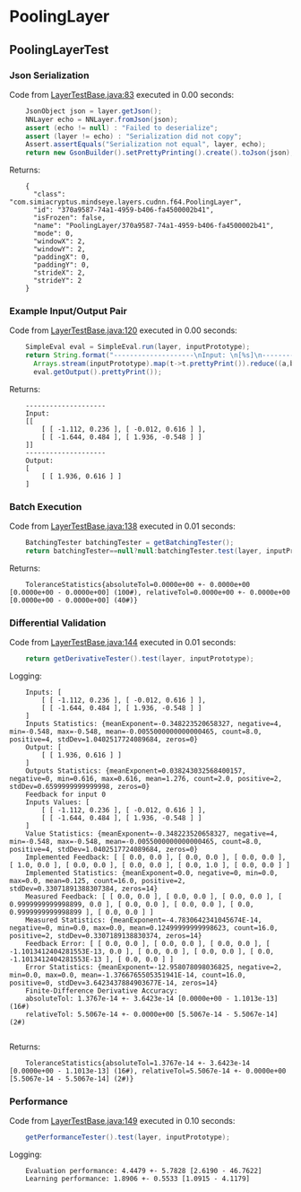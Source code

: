 # PoolingLayer
## PoolingLayerTest
### Json Serialization
Code from [LayerTestBase.java:83](../../../../../../../../../MindsEye/src/test/java/com/simiacryptus/mindseye/layers/LayerTestBase.java#L83) executed in 0.00 seconds: 
```java
    JsonObject json = layer.getJson();
    NNLayer echo = NNLayer.fromJson(json);
    assert (echo != null) : "Failed to deserialize";
    assert (layer != echo) : "Serialization did not copy";
    Assert.assertEquals("Serialization not equal", layer, echo);
    return new GsonBuilder().setPrettyPrinting().create().toJson(json);
```

Returns: 

```
    {
      "class": "com.simiacryptus.mindseye.layers.cudnn.f64.PoolingLayer",
      "id": "370a9587-74a1-4959-b406-fa4500002b41",
      "isFrozen": false,
      "name": "PoolingLayer/370a9587-74a1-4959-b406-fa4500002b41",
      "mode": 0,
      "windowX": 2,
      "windowY": 2,
      "paddingX": 0,
      "paddingY": 0,
      "strideX": 2,
      "strideY": 2
    }
```



### Example Input/Output Pair
Code from [LayerTestBase.java:120](../../../../../../../../../MindsEye/src/test/java/com/simiacryptus/mindseye/layers/LayerTestBase.java#L120) executed in 0.00 seconds: 
```java
    SimpleEval eval = SimpleEval.run(layer, inputPrototype);
    return String.format("--------------------\nInput: \n[%s]\n--------------------\nOutput: \n%s",
      Arrays.stream(inputPrototype).map(t->t.prettyPrint()).reduce((a,b)->a+",\n"+b).get(),
      eval.getOutput().prettyPrint());
```

Returns: 

```
    --------------------
    Input: 
    [[
    	[ [ -1.112, 0.236 ], [ -0.012, 0.616 ] ],
    	[ [ -1.644, 0.484 ], [ 1.936, -0.548 ] ]
    ]]
    --------------------
    Output: 
    [
    	[ [ 1.936, 0.616 ] ]
    ]
```



### Batch Execution
Code from [LayerTestBase.java:138](../../../../../../../../../MindsEye/src/test/java/com/simiacryptus/mindseye/layers/LayerTestBase.java#L138) executed in 0.01 seconds: 
```java
    BatchingTester batchingTester = getBatchingTester();
    return batchingTester==null?null:batchingTester.test(layer, inputPrototype);
```

Returns: 

```
    ToleranceStatistics{absoluteTol=0.0000e+00 +- 0.0000e+00 [0.0000e+00 - 0.0000e+00] (100#), relativeTol=0.0000e+00 +- 0.0000e+00 [0.0000e+00 - 0.0000e+00] (40#)}
```



### Differential Validation
Code from [LayerTestBase.java:144](../../../../../../../../../MindsEye/src/test/java/com/simiacryptus/mindseye/layers/LayerTestBase.java#L144) executed in 0.01 seconds: 
```java
    return getDerivativeTester().test(layer, inputPrototype);
```
Logging: 
```
    Inputs: [
    	[ [ -1.112, 0.236 ], [ -0.012, 0.616 ] ],
    	[ [ -1.644, 0.484 ], [ 1.936, -0.548 ] ]
    ]
    Inputs Statistics: {meanExponent=-0.348223520658327, negative=4, min=-0.548, max=-0.548, mean=-0.0055000000000000465, count=8.0, positive=4, stdDev=1.0402517724089684, zeros=0}
    Output: [
    	[ [ 1.936, 0.616 ] ]
    ]
    Outputs Statistics: {meanExponent=0.038243032568400157, negative=0, min=0.616, max=0.616, mean=1.276, count=2.0, positive=2, stdDev=0.6599999999999998, zeros=0}
    Feedback for input 0
    Inputs Values: [
    	[ [ -1.112, 0.236 ], [ -0.012, 0.616 ] ],
    	[ [ -1.644, 0.484 ], [ 1.936, -0.548 ] ]
    ]
    Value Statistics: {meanExponent=-0.348223520658327, negative=4, min=-0.548, max=-0.548, mean=-0.0055000000000000465, count=8.0, positive=4, stdDev=1.0402517724089684, zeros=0}
    Implemented Feedback: [ [ 0.0, 0.0 ], [ 0.0, 0.0 ], [ 0.0, 0.0 ], [ 1.0, 0.0 ], [ 0.0, 0.0 ], [ 0.0, 0.0 ], [ 0.0, 1.0 ], [ 0.0, 0.0 ] ]
    Implemented Statistics: {meanExponent=0.0, negative=0, min=0.0, max=0.0, mean=0.125, count=16.0, positive=2, stdDev=0.33071891388307384, zeros=14}
    Measured Feedback: [ [ 0.0, 0.0 ], [ 0.0, 0.0 ], [ 0.0, 0.0 ], [ 0.9999999999998899, 0.0 ], [ 0.0, 0.0 ], [ 0.0, 0.0 ], [ 0.0, 0.9999999999998899 ], [ 0.0, 0.0 ] ]
    Measured Statistics: {meanExponent=-4.7830642341045674E-14, negative=0, min=0.0, max=0.0, mean=0.12499999999998623, count=16.0, positive=2, stdDev=0.3307189138830374, zeros=14}
    Feedback Error: [ [ 0.0, 0.0 ], [ 0.0, 0.0 ], [ 0.0, 0.0 ], [ -1.1013412404281553E-13, 0.0 ], [ 0.0, 0.0 ], [ 0.0, 0.0 ], [ 0.0, -1.1013412404281553E-13 ], [ 0.0, 0.0 ] ]
    Error Statistics: {meanExponent=-12.958078098036825, negative=2, min=0.0, max=0.0, mean=-1.3766765505351941E-14, count=16.0, positive=0, stdDev=3.6423437884903677E-14, zeros=14}
    Finite-Difference Derivative Accuracy:
    absoluteTol: 1.3767e-14 +- 3.6423e-14 [0.0000e+00 - 1.1013e-13] (16#)
    relativeTol: 5.5067e-14 +- 0.0000e+00 [5.5067e-14 - 5.5067e-14] (2#)
    
```

Returns: 

```
    ToleranceStatistics{absoluteTol=1.3767e-14 +- 3.6423e-14 [0.0000e+00 - 1.1013e-13] (16#), relativeTol=5.5067e-14 +- 0.0000e+00 [5.5067e-14 - 5.5067e-14] (2#)}
```



### Performance
Code from [LayerTestBase.java:149](../../../../../../../../../MindsEye/src/test/java/com/simiacryptus/mindseye/layers/LayerTestBase.java#L149) executed in 0.10 seconds: 
```java
    getPerformanceTester().test(layer, inputPrototype);
```
Logging: 
```
    Evaluation performance: 4.4479 +- 5.7828 [2.6190 - 46.7622]
    Learning performance: 1.8906 +- 0.5533 [1.0915 - 4.1179]
    
```

